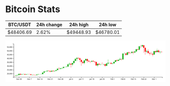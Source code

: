 # Bitcoin Stats

BTC/USDT|24h change|24h high|24h low|
|---|---|---|---|
|$48406.69|2.62%|$49448.93|$46780.01|

<img src="./chart.svg">
